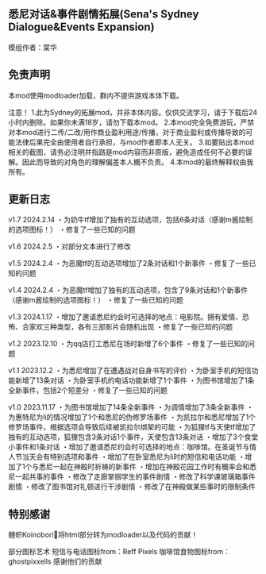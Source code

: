 ## 悉尼对话&事件剧情拓展(Sena's Sydney Dialogue&Events Expansion)
模组作者：棠华

## 免责声明
本mod使用modloader加载，群内不提供游戏本体下载。

注意！
1.此为Sydney的拓展mod，并非本体内容。仅供交流学习，请于下载后24小时内删除。如果你未满18岁，请勿下载本mod。
2.本mod完全免费游玩，严禁对本mod进行二传/二改/用作商业盈利用途/传播，对于商业盈利或传播导致的可能法律后果完全由使用者自行承担，与mod作者即本人无关。
3.如要贴出本mod相关的截图，请务必注明并指路是mod内容而非原版，避免造成任何不必要的误解。因此而导致的对角色的理解偏差本人概不负责。
4.本mod的最终解释权由我所有。

## 更新日志

v1.7 2024.2.14
・为奶牛tf增加了独有的互动选项，包括6条对话（感谢m酱绘制的选项图标！）
・修复了一些已知的问题

v1.6 2024.2.5
・对部分文本进行了修改

v1.5 2024.2.4
・为恶魔tf的互动选项增加了2条对话和1个新事件
・修复了一些已知的问题

v1.4 2024.2.4
・为恶魔tf增加了独有的互动选项，包含了9条对话和1个新事件（感谢m酱绘制的选项图标！）
・修复了一些已知的问题

v1.3 2024.1.17
・增加了邀请悉尼约会时可选择的地点：电影院。拥有爱情、恐怖、合家欢三种类型，各有三部影片会随机出现
・修复了一些已知的问题

v1.2 2023.12.10
・为qq店打工悉尼在场时新增了6个事件
・修复了一些已知的问题

v1.1 2023.12.2
・为悉尼增加了在遭遇战对自身书写的评价
・为卧室手机的短信功能新增了13条对话
・为卧室手机的电话功能新增了1个事件
・为图书馆增加了1条全新事件，包括2个短差分
・修复了一些已知的问题

v1.0 2023.11.17
・为图书馆增加了14条全新事件
・为调情增加了3条全新事件
・为惠特尼为li的情况增加了1个和悉尼的伪修罗场事件
・为凯拉尔和悉尼增加了1个修罗场事件，根据选项会导致后续被凯拉尔绑架的可能
・为狐狸tf与天使tf增加了独有的互动选项，狐狸包含3条对话1个事件，天使包含13条对话
・增加了3个食堂小事件和1条对话
・增加了邀请悉尼约会时可选择的地点：咖啡馆。在圣诞节与情人节当天会有特别选项和事件
・增加了在卧室悉尼为li时的短信和电话功能
・增加了1个与悉尼一起在神殿时祈祷的新事件
・增加在神殿花园工作时有概率会和悉尼一起共事的事件
・修改了走廊掌掴学生的事件剧情
・修改了科学课玻璃箱事件剧情
・修改了图书馆对礼顿进行干涉剧情
・修改了在神殿做某些事时的限制条件

## 特别感谢
鲤帜Koinobori🎏将html部分转为modloader以及代码的贡献！

部分图标艺术
短信与电话图标from：Reff Pixels
咖啡馆食物图标from：ghostpixxells
感谢他们的贡献